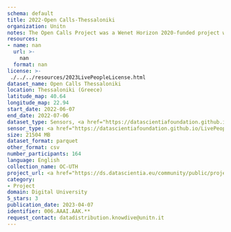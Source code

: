 ```yaml
---
schema: default
title: 2022-Open Calls-Thessaloniki
organization: Unitn
notes: The Open Calls Project was a Wenet Horizon 2020-funded project with the goal of developing a diversity-aware, machine-mediated paradigm for social interactions. It collected information on the diversity and social contribution activities of the students at the University of Thessaly (UTH) in Greece. The purpose of this research was to gather and study the diversity of students (in terms of subject and level of study, age, gender, personality traits, moral and social values, beliefs, and attitudes towards others and life) participating in social contribution activities. The i-Log application was used to collect sensor data and time diaries from participants over the course of the study. Two questionnaires were also administered to respondents to gather demographic, profiling data, and student career information.
resources:
- name: nan
  url: >-
    nan
  format: nan
license: >-
 ./../../resources/2023LivePeopleLicense.html
dataset_name: Open Calls Thessaloniki
location: Thessaloniki (Greece)
latitude_map: 40.64
longitude_map: 22.94
start_date: 2022-06-07
end_date: 2022-07-06
dataset_type: Sensors, <a href="https://datascientiafoundation.github.io/LivePeople/datasets/2022-OC2-Thessaloniki-Diachronic-Interactions/"> Diachronic-Interactions</a>
sensor_type: <a href="https://datascientiafoundation.github.io/LivePeople/datasets/2022-OC2-Thessaloniki-App-usage/"> App-usage</a>,  <a href="https://datascientiafoundation.github.io/LivePeople/datasets/2022-OC2-Thessaloniki-Device-usage/"> Device-usage</a>, <a href="https://datascientiafoundation.github.io/LivePeople/datasets/2022-OC2-Thessaloniki-Position/"> Position</a>,  <a href="https://datascientiafoundation.github.io/LivePeople/datasets/2022-OC2-Thessaloniki-Connectivity/"> Connectivity</a>, <a href="https://datascientiafoundation.github.io/LivePeople/datasets/2022-OC2-Thessaloniki-Motion/"> Motion</a>,  <a href="https://datascientiafoundation.github.io/LivePeople/datasets/2022-OC2-Thessaloniki-Environment/"> Environment</a>, <a href="https://datascientiafoundation.github.io/LivePeople/datasets/2022-OC2-Thessaloniki-Diachronic-Interactions/"> Diachronic-Interactions</a>
size: 21504 MB
dataset_format: parquet
other_format: csv
number_participants: 164
language: English
collection_name: OC-UTH
project_url: <a href="https://ds.datascientia.eu/community/public/projects/1e465a20-1650-42f7-88d4-d7b1b8ed6bb3">https://ds.datascientia.eu/community/public/projects/1e465a20-1650-42f7-88d4-d7b1b8ed6bb3</a>
category:
- Project
domain: Digital University
5_stars: 3
publication_date: 2023-04-07
identifier: 006.AAAI.AAK.**
request_contact: datadistribution.knowdive@unitn.it
---
```



